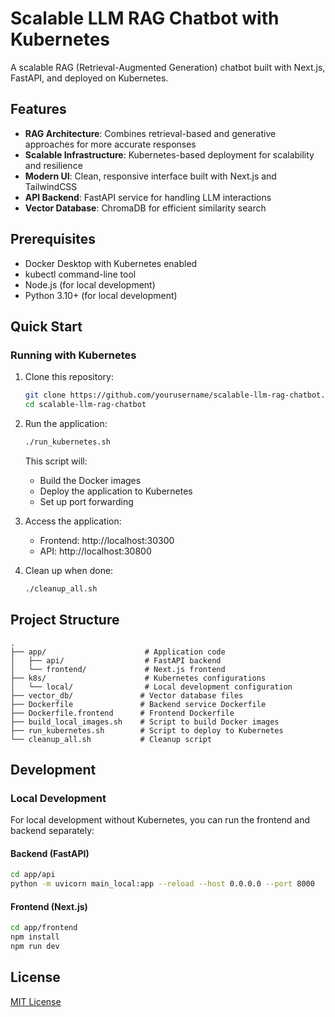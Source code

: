 # Scalable LLM RAG Chatbot with Kubernetes

A scalable RAG (Retrieval-Augmented Generation) chatbot built with Next.js, FastAPI, and deployed on Kubernetes.

## Features

- **RAG Architecture**: Combines retrieval-based and generative approaches for more accurate responses
- **Scalable Infrastructure**: Kubernetes-based deployment for scalability and resilience
- **Modern UI**: Clean, responsive interface built with Next.js and TailwindCSS
- **API Backend**: FastAPI service for handling LLM interactions
- **Vector Database**: ChromaDB for efficient similarity search

## Prerequisites

- Docker Desktop with Kubernetes enabled
- kubectl command-line tool
- Node.js (for local development)
- Python 3.10+ (for local development)

## Quick Start

### Running with Kubernetes

1. Clone this repository:
   ```bash
   git clone https://github.com/yourusername/scalable-llm-rag-chatbot.git
   cd scalable-llm-rag-chatbot
   ```

2. Run the application:
   ```bash
   ./run_kubernetes.sh
   ```

   This script will:
   - Build the Docker images
   - Deploy the application to Kubernetes
   - Set up port forwarding

3. Access the application:
   - Frontend: http://localhost:30300
   - API: http://localhost:30800

4. Clean up when done:
   ```bash
   ./cleanup_all.sh
   ```

## Project Structure

```
.
├── app/                      # Application code
│   ├── api/                  # FastAPI backend
│   └── frontend/             # Next.js frontend
├── k8s/                      # Kubernetes configurations
│   └── local/                # Local development configuration
├── vector_db/               # Vector database files
├── Dockerfile               # Backend service Dockerfile
├── Dockerfile.frontend      # Frontend Dockerfile
├── build_local_images.sh    # Script to build Docker images
├── run_kubernetes.sh        # Script to deploy to Kubernetes
└── cleanup_all.sh           # Cleanup script
```

## Development

### Local Development

For local development without Kubernetes, you can run the frontend and backend separately:

#### Backend (FastAPI)

```bash
cd app/api
python -m uvicorn main_local:app --reload --host 0.0.0.0 --port 8000
```

#### Frontend (Next.js)

```bash
cd app/frontend
npm install
npm run dev
```

## License

[MIT License](LICENSE) 